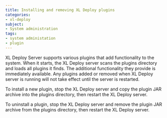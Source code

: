 ```yaml
---
title: Installing and removing XL Deploy plugins
categories:
- xl-deploy
subject:
- System administration
tags:
- system administation
- plugin
---
```


XL Deploy Server supports various plugins that add functionality to the system. When it starts, the XL Deploy server scans the plugins directory and loads all plugins it finds. The additional functionality they provide is immediately available. Any plugins added or removed when XL Deploy server is running will not take effect until the server is restarted.

To install a new plugin, stop the XL Deploy server and copy the plugin JAR archive into the plugins directory, then restart the XL Deploy server.

To uninstall a plugin, stop the XL Deploy server and remove the plugin JAR archive from the plugins directory, then restart the XL Deploy server.
